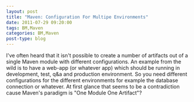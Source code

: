 ```yaml
---
layout: post
title: "Maven: Configuration For Multipe Environments"
date: 2011-07-29 09:20:00
tags: BM,Maven
categories: BM,Maven
post-type: blog
---
```

I've often heard that it isn't possible to create a number of artifacts out of a single Maven module with different configurations. An example from the wild is to have a web-app (or whatever app) which should be running in development, test, q&amp;a and production environment. So you need different configurations for the different environments for example the database connection or whatever. At first glance that seems to be a contradiction cause Maven's paradigm is "One Module One Artifact"?
